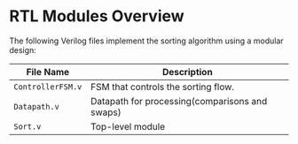 # RTL Modules Overview

The following Verilog files implement the sorting algorithm using a modular design:

| File Name         | Description                                               |
|-------------------|-----------------------------------------------------------|
| `ControllerFSM.v` | FSM that controls the sorting flow.      |
| `Datapath.v`      | Datapath for processing(comparisons and swaps)   |
| `Sort.v`          | Top-level module    |

